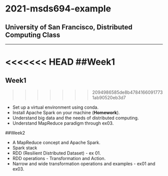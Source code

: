 # 2021-msds694-example
University of San Francisco, Distributed Computing Class
-----
-----

<<<<<<< HEAD
##Week1
=======
## Week1
>>>>>>> 2094986585de8b47841660917731ab90520eb3d7
* Set up a virtual environment using conda.
* Install Apache Spark on your machine (**Homework**).
* Understand big data and the needs of distributed computing.
* Understand MapReduce paradigm through ex03.

##Week2
* A MapReduce concept and Apache Spark.
* Spark stack
* RDD (Resilient Distributed Dataset) - ex 01.
* RDD operations - Transformation and Action.
* Narrow and wide transformation operations and examples - ex01 and ex03.
